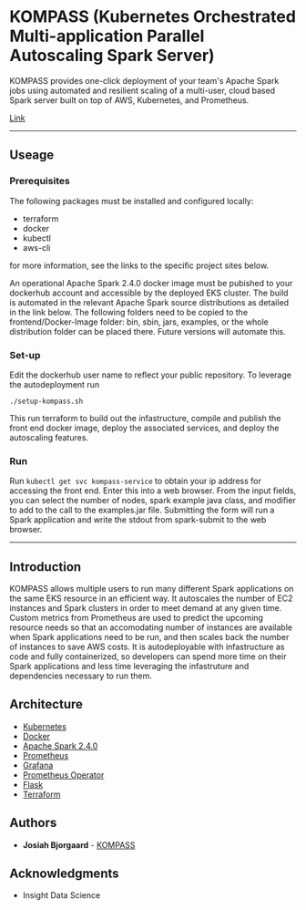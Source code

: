 # KOMPASS (Kubernetes Orchestrated Multi-application Parallel Autoscaling Spark Server)

KOMPASS provides one-click deployment of your team's Apache Spark jobs using automated and resilient scaling of a multi-user, cloud based Spark server built on top of AWS, Kubernetes, and Prometheus. 

[Link](http://bit.ly/kompass-blogpost)

<hr/>

## Useage

### Prerequisites

The following packages must be installed and configured locally:
* terraform
* docker
* kubectl
* aws-cli

for more information, see the links to the specific project sites below.

An operational Apache Spark 2.4.0 docker image must be pubished to your dockerhub account and accessible by the deployed EKS cluster. The build is automated in the relevant Apache Spark source distributions as detailed in the link below. The following folders need to be copied to the frontend/Docker-Image folder: bin, sbin, jars, examples, or the whole distribution folder can be placed there. Future versions will automate this.

### Set-up

Edit the dockerhub user name to reflect your public repository.
To leverage the autodeployment run 
```shell 
./setup-kompass.sh
```
This run terraform to build out the infastructure, compile and publish the front end docker image, deploy the associated services, and deploy the autoscaling features.

### Run

Run ```kubectl get svc kompass-service``` to obtain your ip address for accessing the front end. Enter this into a web browser. From the input fields, you can select the number of nodes, spark example java class, and modifier to add to the call to the examples.jar file.
Submitting the form will run a Spark application and write the stdout from spark-submit to the web browser.

<hr/>

## Introduction

KOMPASS allows multiple users to run many different Spark applications on the same EKS resource in an efficient way. It autoscales the number of EC2 instances and Spark clusters in order to meet demand at any given time. Custom metrics from Prometheus are used to predict the upcoming resource needs so that an accomodating number of instances are available when Spark applications need to be run, and then scales back the number of instances to save AWS costs. It is autodeployable with infastructure as code and fully containerized, so developers can spend more time on their Spark applications and less time leveraging the infastruture and dependencies necessary to run them.

## Architecture

* [Kubernetes](https://kubernetes.io/)
* [Docker](https://docker.io)
* [Apache Spark 2.4.0](https://spark.apache.org/releases/spark-release-2-4-0.html)
* [Prometheus](https://prometheus.io/)
* [Grafana](https://grafana.com)
* [Prometheus Operator](https://coreos.com/operators/prometheus/docs/latest/user-guides/getting-started.html)
* [Flask](https://flask.io/)
* [Terraform](https://terraform.io/)

## Authors

* **Josiah Bjorgaard** - [KOMPASS](https://github.com/josiahbjorgaard/kompass)

## Acknowledgments

* Insight Data Science
